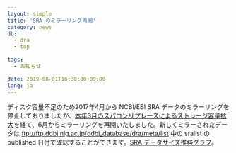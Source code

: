 ```yaml
---
layout: simple
title: 'SRA のミラーリング再開'
category: news
db:
  - dra
  - top

tags:
  - お知らせ

date: 2019-08-01T16:30:00+09:00
lang: ja
---
```


<p>ディスク容量不足のため2017年4月から NCBI/EBI SRA データのミラーリングを停止しておりましたが、<a href="https://sc2.ddbj.nig.ac.jp/index.php/systemconfig">本年3月のスパコンリプレースによるストレージ容量拡大</a>を経て、6月からミラーリングを再開いたしました。新しくミラーされたデータは <a href="https://ddbj.nig.ac.jp/public/ddbj_database/dra/meta/list">ftp://ftp.ddbj.nig.ac.jp/ddbj_database/dra/meta/list</a> 中の sralist の published 日付で確認することができます。<a href="/statistics/index.html#dra-release">SRA データサイズ推移グラフ</a>。</p>
